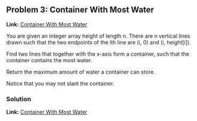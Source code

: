 ## Problem 3: Container With Most Water

**Link:** [Container With Most Water](https://leetcode.com/problems/container-with-most-water/description/?envType=study-plan-v2&envId=leetcode-75)  

You are given an integer array height of length n. There are n vertical lines drawn such that the two endpoints of the ith line are (i, 0) and (i, height[i]).

Find two lines that together with the x-axis form a container, such that the container contains the most water.

Return the maximum amount of water a container can store.

Notice that you may not slant the container.

### Solution

**Link:** [Container With Most Water](https://leetcode.com/problems/container-with-most-water/solutions/6482222/easy-two-pointer-approach-with-on-java-b-idl9) 
